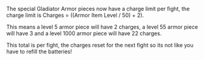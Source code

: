 ---
---
The special Gladiator Armor pieces now have a charge limit per fight, the charge limit is Charges = ((Armor Item Level / 50) + 2).

This means a level 5 armor piece will have 2 charges, a level 55 armor piece will have 3 and a level 1000 armor piece will have 22 charges.

This total is per fight, the charges reset for the next fight so its not like you have to refill the batteries!
